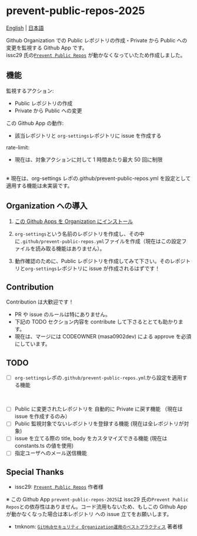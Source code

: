# prevent-public-repos-2025

[English](README.md) | [日本語](README.ja.md)

Github Organization での Public レポジトリの作成・Private から Public への変更を監視する Github App です。  
issc29 氏の[`Prevent Public Repos`](https://github.com/issc29/probot-prevent-public-repos) が動かなくなっていたため作成しました。

## 機能

監視するアクション:

- Public レポジトリの作成
- Private から Public への変更

この Github App の動作:

- 該当レポジトリと `org-settings`レポジトリに issue を作成する

rate-limit:

- 現在は、対象アクションに対して 1 時間あたり最大 50 回に制限

<br />
※ 現在は、org-settings レポの.github/prevent-public-repos.yml を設定として適用する機能は未実装です。

## Organization への導入

1. [この Github Apps を Organization にインストール](https://github.com/apps/prevent-public-repos-2025)

2. `org-settings`という名前のレポジトリを作成し、その中に`.github/prevent-public-repos.yml`ファイルを作成（現在はこの設定ファイルを読み取る機能はありません）。

3. 動作確認のために、Public レポジトリを作成してみて下さい。そのレポジトリと`org-settings`レポジトリに issue が作成されるはずです！

## Contribution

Contribution は大歓迎です！

- PR や issue のルールは特にありません。
- 下記の TODO セクション内容を contribute して下さるととても助かります。
- 現在は、マージには CODEOWNER (masa0902dev) による approve を必須にしています。

## TODO

- [ ] `org-settings`レポの`.github/prevent-public-repos.yml`から設定を適用する機能

<br />

- [ ] Public に変更されたレポジトリを 自動的に Private に戻す機能 （現在は issue を作成するのみ）
- [ ] Public 監視対象でないレポジトリを登録する機能 (現在は全レポジトリが対象)
- [ ] issue を立てる際の title, body をカスタマイズできる機能 (現在は constants.ts の値を使用)
- [ ] 指定ユーザへのメール送信機能

## Special Thanks

- issc29: [`Prevent Public Repos`](https://github.com/issc29/probot-prevent-public-repos) 作者様

※ この Github App `prevent-public-repos-2025`は issc29 氏の`Prevent Public Repos`との依存性はありません。コード流用もないため、もしこの Github App が動かなくなった場合は本レポジトリ への issue 立てをお願いします。

- tmknom: [`GitHubセキュリティ Organization運用のベストプラクティス`](https://zenn.dev/tmknom/books/github-organization-security) 著者様
